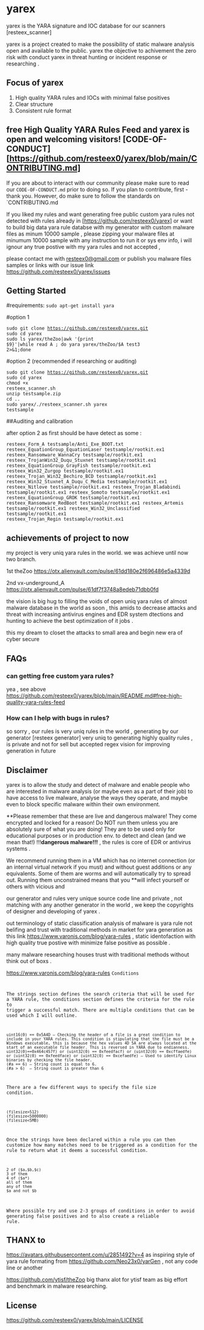 # yarex

yarex is the YARA signature and IOC database for our scanners [resteex_scanner]

yarex is a project created to make the possibility of static malware analysis open and available to the public. yarex the objective to achivement the zero risk with conduct yarex in threat hunting or incident response or researching .

## Focus of yarex

1. High quality YARA rules and IOCs with minimal false positives
2. Clear structure
3. Consistent rule format

## free High Quality YARA Rules Feed and **yarex is open and welcoming visitors!** [CODE-OF-CONDUCT][https://github.com/resteex0/yarex/blob/main/CONTRIBUTING.md]

If you are about to interact with our community please make sure to read our `CODE-OF-CONDUCT.md` prior to doing so. If you plan to contribute, first - thank you. However, do make sure to follow the standards on `CONTRIBUTING.md

If you liked my rules and want generating free public custom yara rules not detected with rules already in [https://github.com/resteex0/yarex] or want to build big data yara rule databse with my generator with custom malware files as minum 10000 sample , please zipping your malware files at minumum 10000 sample with any instruction to run it or sys env info, i will ignour any true postive with my yara rules and not accepted ,

please contact me with resteex0@gmail.com
or publish you malware files samples or links with our issue link https://github.com/resteex0/yarex/issues

## Getting Started

#requirements:
<code>sudo apt-get install yara</code><br>

#option 1

<code>sudo git clone https://github.com/resteex0/yarex.git</code><br>
<code>sudo cd yarex</code><br>
<code>sudo ls yarex/theZoo|awk '{print $9}'|while read A ; do yara yarex/theZoo/$A test3 2>&1;done</code><br>

#option 2 (recommended if researching or auditing)

<code>sudo git clone https://github.com/resteex0/yarex.git</code><br>
<code>sudo cd yarex</code><br>
<code>chmod +x resteex_scanner.sh</code><br>
<code>unzip testsample.zip</code><br>
<code>cd ..</code><br>
<code>sudo yarex/./resteex_scanner.sh yarex testsample</code><br>

##Auditing and calibration 

after option 2 as first should be have detect as some :

<code>resteex_Form_A testsample/Anti_Exe_BOOT.txt
resteex_EquationGroup_EquationLaser testsample/rootkit.ex1
resteex_Ransomware_WannaCry testsample/rootkit.ex1
resteex_TrojanWin32_Duqu_Stuxnet testsample/rootkit.ex1
resteex_EquationGroup_GrayFish testsample/rootkit.ex1
resteex_Win32_Zurgop testsample/rootkit.ex1
resteex_Trojan_Win32_Bechiro_BCD testsample/rootkit.ex1
resteex_Win32_Stuxnet_A_Duqu_C_Media testsample/rootkit.ex1
resteex_Nitlove testsample/rootkit.ex1
resteex_Trojan_Bladabindi testsample/rootkit.ex1
resteex_Somoto testsample/rootkit.ex1
resteex_EquationGroup_GROK testsample/rootkit.ex1
resteex_Ransomware_RedBoot testsample/rootkit.ex1
resteex_Artemis testsample/rootkit.ex1
resteex_Win32_Unclassified testsample/rootkit.ex1
resteex_Trojan_Regin testsample/rootkit.ex1</code>

## achievements of project to now

my project is very uniq yara rules in the world.
we was achieve until now two branch.

1st theZoo https://otx.alienvault.com/pulse/61dd180e2f696486e5a4339d

2nd vx-underground_A https://otx.alienvault.com/pulse/61df7f3748a8edeb71dbb0fd

the vision is  big hug to filling the voids of open uniq yara rules of almost malware database in the world as soon , this amids to decrease attacks and threat with increasing antivirus engines and EDR system dtections and hunting to achieve the best optimization of it jobs .

this my dream to closet the attacks to small area and begin new era of cyber secure

## FAQs

### can getting free custom yara rules?

yea , see above https://github.com/resteex0/yarex/blob/main/README.md#free-high-quality-yara-rules-feed

### How can I help with bugs in rules?

so sorry , our rules is very uniq rules in the world , generating by our generator [resteex generator] very uniq to generating highly quality rules , is private and not for sell but accepted regex vision for improving generation in future

## Disclaimer

yarex is to allow the study and detect of malware and enable people who are interested in malware analysis (or maybe even as a part of their job) to have access to live malware, analyse the ways they operate, and maybe even to block specific malware within their own environment.

**Please remember that these are live and dangerous malware! They come encrypted and locked for a reason!  Do NOT run them unless you are absolutely sure of what you are doing! They are to be used only for educational purposes or in production env. to detect and clean (and we mean that!) !!!**dangerous malware!!!** , the rules is core of EDR or antivirus systems .

We recommend running them in a VM which has no internet connection (or an internal virtual network if you must) and without guest additions or any equivalents. Some of them are worms and will automatically try to spread out. Running them unconstrained means that you **will infect yourself or others with vicious and

our generator and rules very unique source code line and private , not matching with any another generator in the world , we keep the copyrights of designer and developing of yarex . 

out terminology of static classification analysis of malware is yara rule not belifing and trust with traditional methods in market for yara generation as this link https://www.varonis.com/blog/yara-rules , static identofaction with high quality true postive with minimize false positive as possible .

many malware researching houses trust with traditional methods without think out of boxs .

https://www.varonis.com/blog/yara-rules
<code>Conditions

The strings section defines the search criteria that will be used for a YARA rule, the conditions section defines the criteria for the rule to trigger a successful match. There are multiple conditions that can be used which I will outline.

    uint16(0) == 0x5A4D – Checking the header of a file is a great condition to include in your YARA rules. This condition is stipulating that the file must be a Windows executable, this is because the hex values 4D 5A are always located at the start of an executable file header. This is reversed in YARA due to endianness.
    uint32(0)==0x464c457f) or (uint32(0) == 0xfeedfacf) or (uint32(0) == 0xcffaedfe) or (uint32(0) == 0xfeedface) or (uint32(0) == 0xcefaedfe) – Used to identify Linux binaries by checking the file header.
    (#a == 6) – String count is equal to 6.
    (#a > 6)  – String count is greater than 6

There are a few different ways to specify the file size condition.

    (filesize>512)
    (filesize<5000000)
    (filesize<5MB)

Once the strings have been declared within a rule you can then customize how many matches need to be triggered as a condition for the rule to return what it deems a successful condition.

    2 of ($a,$b,$c)
    3 of them
    4 of ($a*)
    all of them
    any of them
    $a and not $b

Where possible try and use 2-3 groups of conditions in order to avoid generating false positives and to also create a reliable rule.</code>

## THANX to

https://avatars.githubusercontent.com/u/2851492?v=4 as inspiring style of yara rule formating from https://github.com/Neo23x0/yarGen , not any code line or another

https://github.com/ytisf/theZoo big thanx alot for ytisf team as big effort and benchmark in malware researching.


## License

https://github.com/resteex0/yarex/blob/main/LICENSE
